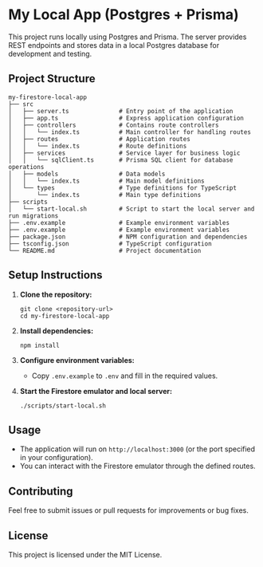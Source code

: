# My Local App (Postgres + Prisma)

This project runs locally using Postgres and Prisma. The server provides REST endpoints and stores data in a local Postgres database for development and testing.

## Project Structure

```
my-firestore-local-app
├── src
│   ├── server.ts              # Entry point of the application
│   ├── app.ts                 # Express application configuration
│   ├── controllers            # Contains route controllers
│   │   └── index.ts           # Main controller for handling routes
│   ├── routes                 # Application routes
│   │   └── index.ts           # Route definitions
│   ├── services               # Service layer for business logic
│   │   └── sqlClient.ts       # Prisma SQL client for database operations
│   ├── models                 # Data models
│   │   └── index.ts           # Main model definitions
│   └── types                  # Type definitions for TypeScript
│       └── index.ts           # Main type definitions
├── scripts
│   └── start-local.sh         # Script to start the local server and run migrations
├── .env.example               # Example environment variables
├── .env.example               # Example environment variables
├── package.json               # NPM configuration and dependencies
├── tsconfig.json              # TypeScript configuration
└── README.md                  # Project documentation
```

## Setup Instructions

1. **Clone the repository:**
   ```
   git clone <repository-url>
   cd my-firestore-local-app
   ```

2. **Install dependencies:**
   ```
   npm install
   ```

3. **Configure environment variables:**
   - Copy `.env.example` to `.env` and fill in the required values.

4. **Start the Firestore emulator and local server:**
   ```
   ./scripts/start-local.sh
   ```

## Usage

- The application will run on `http://localhost:3000` (or the port specified in your configuration).
- You can interact with the Firestore emulator through the defined routes.

## Contributing

Feel free to submit issues or pull requests for improvements or bug fixes. 

## License

This project is licensed under the MIT License.